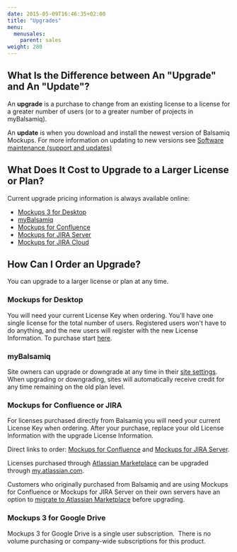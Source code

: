 ```yaml
---
date: 2015-05-09T16:46:35+02:00
title: "Upgrades"
menu:
  menusales:
    parent: sales
weight: 280
---
```


## What Is the Difference between An "Upgrade" and An "Update"?

An **upgrade** is a purchase to change from an existing license to a license for a greater number of users (or to a greater number of projects in myBalsamiq).

An **update** is when you download and install the newest version of Balsamiq Mockups. For more information on updating to new versions see [Software maintenance (support and updates)](/sales/maintenance/)

## What Does It Cost to Upgrade to a Larger License or Plan?

Current upgrade pricing information is always available online:

*   [Mockups 3 for Desktop](https://balsamiq.com/buy/desktopupgrades/)
*   [myBalsamiq](https://balsamiq.com/buy/#myb)
*   [Mockups for Confluence](https://balsamiq.com/buy/#cu)
*   [Mockups for JIRA Server](https://balsamiq.com/buy/#ju)
*   [Mockups for JIRA Cloud](https://marketplace.atlassian.com/plugins/com.balsamiq.mockups.jira/cloud/pricing)

## How Can I Order an Upgrade?

You can upgrade to a larger license or plan at any time.

### Mockups for Desktop

You will need your current License Key when ordering. You'll have one single license for the total number of users. Registered users won't have to do anything, and the new users will register with the new License Information. To purchase start [here](https://balsamiq.com/buy/#du).

### myBalsamiq

Site owners can upgrade or downgrade at any time in their [site settings](/sales/mybsubscriptions/#changing-your-plan). When upgrading or downgrading, sites will automatically receive credit for any time remaining on the old plan level.

### Mockups for Confluence or JIRA

For licenses purchased directly from Balsamiq you will need your current License Key when ordering. After your purchase, replace your old License Information with the upgrade License Information.

Direct links to order: [Mockups for Confluence](https://balsamiq.com/buy/#cu) and [Mockups for JIRA Server](https://balsamiq.com/buy/#ju).

Licenses purchased through [Atlassian Marketplace](/sales/marketplace/) can be upgraded through [my.atlassian.com](https://my.atlassian.com).

Customers who originally purchased from Balsamiq and are using Mockups for Confluence or Mockups for JIRA Server on their own servers have an option to [migrate to Atlassian Marketplace](/sales/atlassianmigrating/) before upgrading.

### Mockups 3 for Google Drive

Mockups 3 for Google Drive is a single user subscription.  There is no volume purchasing or company-wide subscriptions for this product.